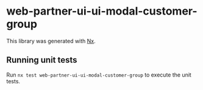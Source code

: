 # web-partner-ui-ui-modal-customer-group

This library was generated with [Nx](https://nx.dev).

## Running unit tests

Run `nx test web-partner-ui-ui-modal-customer-group` to execute the unit tests.
